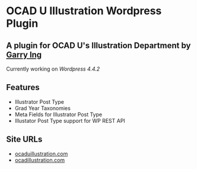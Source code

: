 # OCAD U Illustration Wordpress Plugin

## A plugin for OCAD U's Illustration Department by [Garry Ing](http://garrying.com/ "Link to garrying.com")

Currently working on *Wordpress 4.4.2*

## Features

* Illustrator Post Type
* Grad Year Taxonomies
* Meta Fields for Illustrator Post Type
* Illustator Post Type support for WP REST API

## Site URLs

* [ocaduillustration.com](http://www.ocaduillustration.com)
* [ocadillustration.com](http://www.ocadillustration.com)
